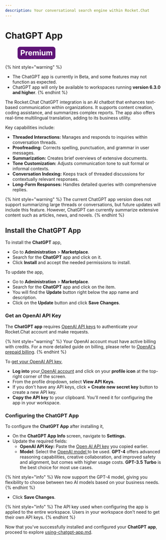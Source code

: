 ```yaml
---
description: Your conversational search engine within Rocket.Chat
---
```


# ChatGPT App

<figure><img src="../../../../.gitbook/assets/Premium.svg" alt=""><figcaption></figcaption></figure>

{% hint style="warning" %}
* The ChatGPT app is currently in Beta, and some features may not function as expected.
* ChatGPT app will only be available to workspaces running **version 6.3.0 and higher**.
{% endhint %}

The Rocket.Chat ChatGPT integration is an AI chatbot that enhances text-based communication within organizations. It supports content creation, coding assistance, and summarizes complex reports. The app also offers real-time multilingual translation, adding to its business utility.

Key capabilities include:

* **Threaded Interactions:** Manages and responds to inquiries within conversation threads.
* **Proofreading:** Corrects spelling, punctuation, and grammar in user messages.
* **Summarization:** Creates brief overviews of extensive documents.
* **Tone Customization:** Adjusts communication tone to suit formal or informal contexts.
* **Conversation Indexing:** Keeps track of threaded discussions for contextually relevant responses.
* **Long-Form Responses:** Handles detailed queries with comprehensive replies.

{% hint style="warning" %}
The current ChatGPT app version does not support summarizing large threads or conversations, but future updates will include this feature. However, ChatGPT can currently summarize extensive content such as articles, news, and novels.
{% endhint %}

## Install the ChatGPT App

To install the **ChatGPT** app,

* Go to **Administration** > **Marketplace**.
* Search for the **ChatGPT** app and click on it.
* Click **Install** and accept the needed permissions to install.&#x20;

To update the app,&#x20;

* Go to **Administration** > **Marketplace**.
* Search for the **ChatGPT** app and click on the item.
* You will find the **Update** button right below the app name and description.
* Click on the **Update** button and click **Save Changes**.&#x20;

### Get an OpenAI API Key

The **ChatGPT app** requires [OpenAI API keys](https://platform.openai.com/account/api-keys) to authenticate your Rocket.Chat account and make requests.

{% hint style="warning" %}
Your OpenAI account must have active billing with credits. For a more detailed guide on billing, please refer to [OpenAI's prepaid billing](https://help.openai.com/en/articles/8264644-what-is-prepaid-billing).
{% endhint %}

To [get your OpenAI API key](https://platform.openai.com/account/api-keys),&#x20;

* **Log into** your[ OpenAI account](https://platform.openai.com/) and click on your **profile icon** at the top-right corner of the screen.
* From the profile dropdown, select **View API Keys**.
* If you don't have any API keys, click **+ Create new secret key** button to create a new API key.
* **Copy the API key** to your clipboard. You'll need it for configuring the app in your workspace.

### Configuring the ChatGPT App&#x20;

To configure the **ChatGPT App** after installing it,

* On the **ChatGPT App Info** screen, navigate to **Settings.**
* Update the required fields:
  * **OpenAI API Key:**  Paste the [Open AI API key](./#how-to-get-an-api-key) you copied earlier.
  * **Model**: Select the [OpenAI model ](https://platform.openai.com/docs/models/overview)to be used. **GPT-4** offers advanced reasoning capabilities, creative collaboration, and improved safety and alignment, but comes with higher usage costs. **GPT-3.5 Turbo** is the best choice for most use cases.

{% hint style="info" %}
We now support the GPT-4 model, giving you flexibility to choose between two AI models based on your business needs.
{% endhint %}

* Click **Save Changes**.

{% hint style="info" %}
The API key used when configuring the app is applied to the entire workspace. Users in your workspace don't need to get their own API keys.&#x20;
{% endhint %}

Now that you've successfully installed and configured your **ChatGPT**  **app**, proceed to explore [using-chatgpt-app.md](using-chatgpt-app.md "mention").
